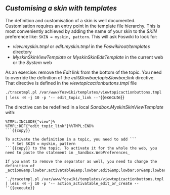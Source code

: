 ## _Customising a skin with templates_	

The definition and customisation of a skin is well documented. Customisation requires an entry point in the template file hierarchy. This is most conveniently achieved by adding the name of your skin to the _SKIN_ preference like: `SKIN = myskin, pattern`. This will ask Foswiki to look for:
* _view.myskin.tmpl_ or _edit.myskin.tmpl_ in the _Foswikiroot/templates_ directory
* _MyskinSkinViewTemplate_ or _MyskinSkinEditTemplate_ in the current web or the _System_ web

As an exercise: remove the _Edit_ link from the bottom of the topic. You need to override the definition of the _edit&amp;lowbar;topic&amp;lowbar;link_ directive. That directive is defined in the _viewtopicactionbuttons.tmpl_ file

`./tracetmpl.pl /var/www/foswiki/templates/viewtopicactionbuttons.tmpl | less -N -j 10 -p '-- edit_topic_link --'`{{execute}}

The directive can be redefined in a local _Sandbox.MyskinSkinViewTemplate_ with:

```
%TMPL:INCLUDE{"view"}%
%TMPL:DEF{"edit_topic_link"}%%TMPL:END%
```{{copy}}

To activate the definition in a topic, you need to add ```
   * Set SKIN = myskin, pattern
```{{copy}} to the topic. To activate it for the whole the web, you need to paste the statement in _Sandbox.WebPreferences_

If you want to remove the separator as well, you need to change the definition of _action&amp;lowbar;activatable&amp;lowbar;edit&amp;lowbar;or&amp;lowbar;create_

`./tracetmpl.pl /var/www/foswiki/templates/viewtopicactionbuttons.tmpl | less -N -j 10 -p '-- action_activatable_edit_or_create --'`{{execute}}


